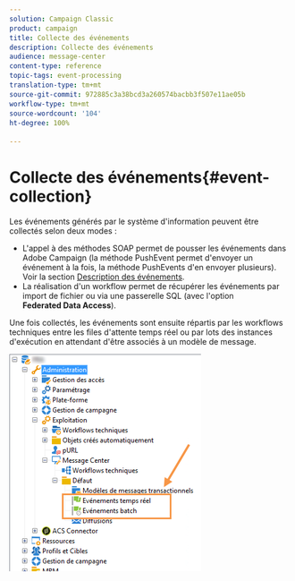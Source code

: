 ```yaml
---
solution: Campaign Classic
product: campaign
title: Collecte des événements
description: Collecte des événements
audience: message-center
content-type: reference
topic-tags: event-processing
translation-type: tm+mt
source-git-commit: 972885c3a38bcd3a260574bacbb3f507e11ae05b
workflow-type: tm+mt
source-wordcount: '104'
ht-degree: 100%

---
```



# Collecte des événements{#event-collection}

Les événements générés par le système d&#39;information peuvent être collectés selon deux modes :

* L&#39;appel à des méthodes SOAP permet de pousser les événements dans Adobe Campaign (la méthode PushEvent permet d&#39;envoyer un événement à la fois, la méthode PushEvents d&#39;en envoyer plusieurs). Voir la section [Description des événements](../../message-center/using/event-description.md).
* La réalisation d&#39;un workflow permet de récupérer les événements par import de fichier ou via une passerelle SQL (avec l&#39;option **Federated Data Access**).

Une fois collectés, les événements sont ensuite répartis par les workflows techniques entre les files d&#39;attente temps réel ou par lots des instances d&#39;exécution en attendant d&#39;être associés à un modèle de message.

![](assets/messagecenter_events_queues_001.png)
